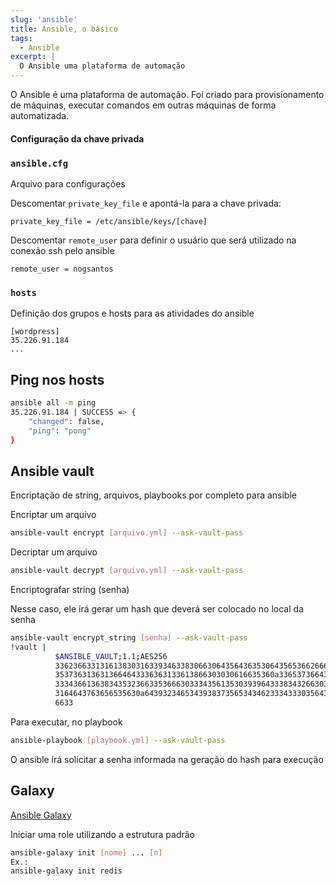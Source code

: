 ```yaml
---
slug: 'ansible'
title: Ansible, o básico
tags: 
  - Ansible
excerpt: |
  O Ansible uma plataforma de automação
---
```


O Ansible é uma plataforma de automação. Foi criado para provisionamento de máquinas, executar comandos em outras máquinas de forma automatizada.

#### Configuração da chave privada

### `ansible.cfg`

Arquivo para configurações

Descomentar `private_key_file` e apontá-la para a chave privada:

```
private_key_file = /etc/ansible/keys/[chave]
```

Descomentar `remote_user` para definir o usuário que será utilizado na conexão ssh pelo ansible

```
remote_user = nogsantos
```

### `hosts`

Definição dos grupos e hosts para as atividades do ansible

```
[wordpress]
35.226.91.184
...
```

## Ping nos hosts

```bash
ansible all -m ping
35.226.91.184 | SUCCESS => {
    "changed": false,
    "ping": "pong"
}
```

## Ansible vault

Encriptação de string, arquivos, playbooks por completo para ansible

Encriptar um arquivo

```bash
ansible-vault encrypt [arquivo.yml] --ask-vault-pass
```

Decriptar um arquivo

```bash
ansible-vault decrypt [arquivo.yml] --ask-vault-pass
```

Encriptografar string (senha)

Nesse caso, ele irá gerar um hash que deverá ser colocado no local da senha

```bash
ansible-vault encrypt_string [senha] --ask-vault-pass
!vault |
          $ANSIBLE_VAULT;1.1;AES256
          33623663313161383031633934633830663064356436353064356536626661633337656664653466
          3537363136313664643336363133613866303030616635360a336537366430313537366564346534
          33343661363834353236633536663033343561353039396433383432663034306437346462356363
          3164643763656535630a643932346534393837356534346233343330356431623465633431653461
          6633
```

Para executar, no playbook

```bash
ansible-playbook [playbook.yml] --ask-vault-pass
```

O ansible irá solicitar a senha informada na geração do hash para execução

## Galaxy

[Ansible Galaxy](https://galaxy.ansible.com/home)

Iniciar uma role utilizando a estrutura padrão

```bash
ansible-galaxy init [nome] ... [n]
Ex.:
ansible-galaxy init redis
```
